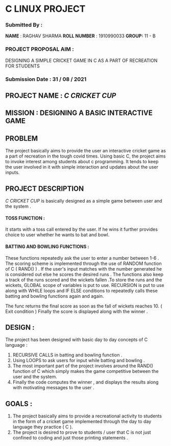 
# C LINUX PROJECT

### Submitted By :
**NAME** : RAGHAV SHARMA
**ROLL NUMBER** : 1910990033
**GROUP:** 11 - B

### PROJECT PROPOSAL AIM : 
DESIGNING A SIMPLE CRICKET GAME IN C AS A PART OF RECREATION FOR STUDENTS

### Submission Date : 31 / 08 / 2021

## PROJECT NAME : *C CRICKET CUP*

## MISSION : DESIGNING A BASIC INTERACTIVE GAME


## PROBLEM

The project basically aims to provide the user an interactive cricket game as a part of recreation in the tough covid times.
Using basic C, the project aims to invoke interest among students about c programming. It tends to keep the user involved in it
 with simple interaction and updates about the user inputs.

## PROJECT DESCRIPTION

*C CRICKET CUP* is basically designed as a simple game between user and the system .

#### TOSS FUNCTION :

It starts with a toss call entered by the user. If he wins it further provides choice to user whether he wants to bat and bowl.

#### BATTING AND BOWLING FUNCTIONS :

These functions repeatedly ask the user to enter a number between 1-6 .
The scoring scheme is implemented through the use of RANDOM function of C ( RAND() ) . If the user's input matches with the number generated
he is considered out else he scores the desired runs .
The functions also keep a track of the runs scored and the wickets fallen .To store the runs and the wickets, GLOBAL scope of variables is put to use.
RECURSION is put to use along with WHILE loops and IF ELSE conditions to repeatedly calls these batting and bowling functions again and again.

The func returns the final score as soon as the fall of wickets reaches 10. ( Exit condition )
Finally the score is displayed along with the winner .

## DESIGN :

The project has been designed with basic day to day concepts of C language :
1. RECURSIVE CALLS in batting and bowling function .
2. Using LOOPS to ask users for input while batting and bowling .
3. The most important part of the project involves around the RAND() function of C which simply makes the game competitive between the user and the system.
4. Finally the code computes the winner , and displays the results along with motivating messages to the user .

## GOALS :
1. The project basically aims to provide a recreational activity to students in the form of a cricket game implemented through the day to day language they
   practice ( C ).
2. The project is desired to prove to students / user that C is not just confined to coding and just those printing statements .

